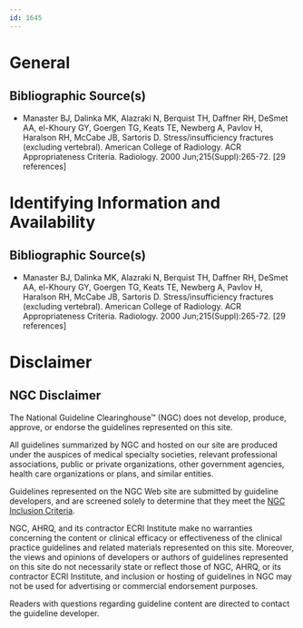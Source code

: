 ```yaml
---
id: 1645
---
```


# General

## Bibliographic Source(s)

- Manaster BJ, Dalinka MK, Alazraki N, Berquist TH, Daffner RH, DeSmet AA, el-Khoury GY, Goergen TG, Keats TE, Newberg A, Pavlov H, Haralson RH, McCabe JB, Sartoris D. Stress/insufficiency fractures (excluding vertebral). American College of Radiology. ACR Appropriateness Criteria. Radiology. 2000 Jun;215(Suppl):265-72. [29 references]

# Identifying Information and Availability

## Bibliographic Source(s)

- Manaster BJ, Dalinka MK, Alazraki N, Berquist TH, Daffner RH, DeSmet AA, el-Khoury GY, Goergen TG, Keats TE, Newberg A, Pavlov H, Haralson RH, McCabe JB, Sartoris D. Stress/insufficiency fractures (excluding vertebral). American College of Radiology. ACR Appropriateness Criteria. Radiology. 2000 Jun;215(Suppl):265-72. [29 references]

# Disclaimer

## NGC Disclaimer

The National Guideline Clearinghouse™ (NGC) does not develop, produce, approve, or endorse the guidelines represented on this site.

All guidelines summarized by NGC and hosted on our site are produced under the auspices of medical specialty societies, relevant professional associations, public or private organizations, other government agencies, health care organizations or plans, and similar entities.

Guidelines represented on the NGC Web site are submitted by guideline developers, and are screened solely to determine that they meet the [NGC Inclusion Criteria](/help-and-about/summaries/inclusion-criteria).

NGC, AHRQ, and its contractor ECRI Institute make no warranties concerning the content or clinical efficacy or effectiveness of the clinical practice guidelines and related materials represented on this site. Moreover, the views and opinions of developers or authors of guidelines represented on this site do not necessarily state or reflect those of NGC, AHRQ, or its contractor ECRI Institute, and inclusion or hosting of guidelines in NGC may not be used for advertising or commercial endorsement purposes.

Readers with questions regarding guideline content are directed to contact the guideline developer.

